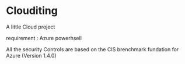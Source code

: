 # Clouditing
A little Cloud project

requirement : 
Azure powerhsell

All the security Controls are based on the CIS brenchmark fundation for Azure (Version 1.4.0)

